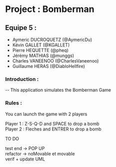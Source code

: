 # Project : Bomberman  

## Equipe 5 :  
* Aymeric DUCROQUETZ (@AymericDu)  
* Kévin GALLET (@KGALLET)  
* Pierre HEQUETTE (@pheq)  
* Jérémy MATHIAS (@munggs)  
* Charles VANEENOO (@CharlesVaneenoo)  
* Guillaume HERAS (@DiabloHellfire)  

### Introduction : 

-- This application simulates the Bomberman Game

### Rules :  

You can launch the game with 2 players 

Player 1  : Z-S-Q-D and SPACE to drop a bomb   
Player 2  : Fleches and ENTRER to drop a bomb

TO DO  

test end ->  POP UP  
refactor -> noMovable et movable  
verif + update UML  
